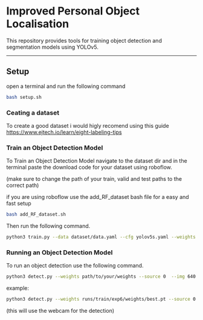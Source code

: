 # Improved Personal Object Localisation

This repository provides tools for training object detection and segmentation models using YOLOv5.

---

## **Setup**
open a terminal and run the following command
```bash
bash setup.sh
```

### **Ceating a dataset**
To create a good dataset i would higly recomend using this guide
https://www.ejtech.io/learn/eight-labeling-tips

### **Train an Object Detection Model**
To Train an Object Detection Model navigate to the dataset dir and in the terminal paste the download code for your dataset using roboflow.

(make sure to change the path of your train, valid and test paths to the correct path)

if you are using roboflow use the add_RF_dataset bash file for a easy and fast setup
```bash
bash add_RF_dataset.sh
```

Then run the following command.
```bash
python3 train.py --data dataset/data.yaml --cfg yolov5s.yaml --weights '' --batch-size 8
```

### **Running an Object Detection Model**
To run an object detection use the following command.
```bash
python3 detect.py --weights path/to/your/weights --source 0  --img 640
```

example:
```bash
python3 detect.py --weights runs/train/exp6/weights/best.pt --source 0  --img 640
```
(this will use the webcam for the detection)